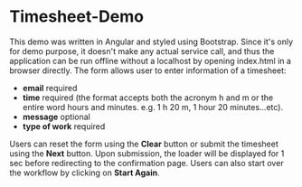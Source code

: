 # Timesheet-Demo
This demo was written in Angular and styled using Bootstrap. Since it's only for demo purpose, it doesn't make any actual service call, and thus the application can be run offline without a localhost by opening index.html in a browser directly.
The form allows user to enter information of a timesheet:
- **email** required
- **time** required (the format accepts both the acronym h and m or the entire word hours and minutes. e.g. 1 h 20 m, 1 hour 20 minutes...etc).
- **message** optional
- **type of work** required

Users can reset the form using the **Clear** button or submit the timesheet using the **Next** button. Upon submission, the loader will be displayed for 1 sec before redirecting to the confirmation page. Users can also start over the workflow by clicking on **Start Again**. 
